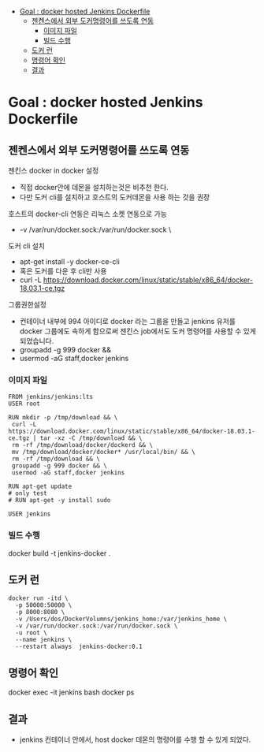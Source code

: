 - [Goal : docker hosted Jenkins Dockerfile](#goal--docker-hosted-jenkins-dockerfile)
  - [젠켄스에서 외부 도커명령어를 쓰도록 연동](#젠켄스에서-외부-도커명령어를-쓰도록-연동)
    - [이미지 파일](#이미지-파일)
    - [빌드 수행](#빌드-수행)
  - [도커 런](#도커-런)
  - [명령어 확인](#명령어-확인)
  - [결과](#결과)

# Goal : docker hosted Jenkins Dockerfile

## 젠켄스에서 외부 도커명령어를 쓰도록 연동

젠킨스 docker in docker 설정
  - 직접 docker안에 데몬을 설치하는것은 비추천 한다. 
  - 다만 도커 cli를 설치하고 호스트의 도커데몬을 사용 하는 것을 권장  

호스트의 docker-cli 연동은 리눅스 소켓 연동으로 가능  
  - -v /var/run/docker.sock:/var/run/docker.sock \

도커 cli 설치
  - apt-get install -y docker-ce-cli
  - 혹은 도커를 다운 후 cli만 사용
  - curl -L https://download.docker.com/linux/static/stable/x86_64/docker-18.03.1-ce.tgz

그룹권한설정 
- 컨테이너 내부에 994 아이디로 docker 라는 그룹을 만들고 jenkins 유저를 docker 그룹에도 속하게 함으로써 젠킨스 job에서도 도커 명령어를 사용할 수 있게 되었습니다.
- groupadd -g 999 docker &&
- usermod -aG staff,docker jenkins

### 이미지 파일

```
FROM jenkins/jenkins:lts
USER root

RUN mkdir -p /tmp/download && \
 curl -L https://download.docker.com/linux/static/stable/x86_64/docker-18.03.1-ce.tgz | tar -xz -C /tmp/download && \
 rm -rf /tmp/download/docker/dockerd && \
 mv /tmp/download/docker/docker* /usr/local/bin/ && \
 rm -rf /tmp/download && \
 groupadd -g 999 docker && \
 usermod -aG staff,docker jenkins

RUN apt-get update
# only test
# RUN apt-get -y install sudo

USER jenkins
```
### 빌드 수행
docker build -t jenkins-docker .

## 도커 런

```
docker run -itd \
  -p 50000:50000 \
  -p 8000:8080 \
  -v /Users/dos/DockerVolumns/jenkins_home:/var/jenkins_home \
  -v /var/run/docker.sock:/var/run/docker.sock \
  -u root \
  --name jenkins \
  --restart always  jenkins-docker:0.1
```

## 명령어 확인

docker exec -it jenkins bash
docker ps

## 결과 

- jenkins 컨테이너 안에서, host docker 데몬의 명령어를 수행 할 수 있게 되었다.  
